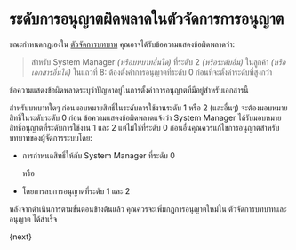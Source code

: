 <!-- add-breadcrumbs -->
# ระดับการอนุญาตผิดพลาดในตัวจัดการการอนุญาต

ขณะกำหนดกฎเองใน [ตัวจัดการบทบาท](/docs/user/manual/th/setting-up/users-and-permissions/role-based-permissions) คุณอาจได้รับข้อความแสดงข้อผิดพลาดว่า:

> สำหรับ System Manager _(หรือบทบาทอื่นใด)_ ที่ระดับ 2 _(หรือระดับอื่น)_ ในลูกค้า _(หรือเอกสารอื่นใด)_ ในแถวที่ 8: ต้องตั้งค่าการอนุญาตที่ระดับ 0 ก่อนที่จะตั้งค่าระดับที่สูงกว่า

ข้อความแสดงข้อผิดพลาดระบุว่าปัญหาอยู่ในการตั้งค่าการอนุญาตที่มีอยู่สำหรับเอกสารนี้

สำหรับบทบาทใดๆ ก่อนมอบหมายสิทธิ์ในระดับการใช้งานระดับ 1 หรือ 2 (และอื่นๆ) จะต้องมอบหมายสิทธิ์ในระดับระดับ 0 ก่อน ข้อความแสดงข้อผิดพลาดแจ้งว่า System Manager ได้รับมอบหมายสิทธิ์อนุญาตที่ระดับการใช้งาน 1 และ 2 แต่ไม่ใช่ที่ระดับ 0 ก่อนอื่นคุณควรแก้ไขการอนุญาตสำหรับบทบาทของผู้จัดการระบบโดย:

- การกำหนดสิทธิ์ให้กับ System Manager ที่ระดับ 0

    หรือ

- โดยการลบการอนุญาตที่ระดับ 1 และ 2

หลังจากดำเนินการตามขั้นตอนข้างต้นแล้ว คุณควรจะเพิ่มกฎการอนุญาตใหม่ใน ตัวจัดการบทบาทและอนุญาต ได้สำเร็จ

{next}

<!-- markdown -->
